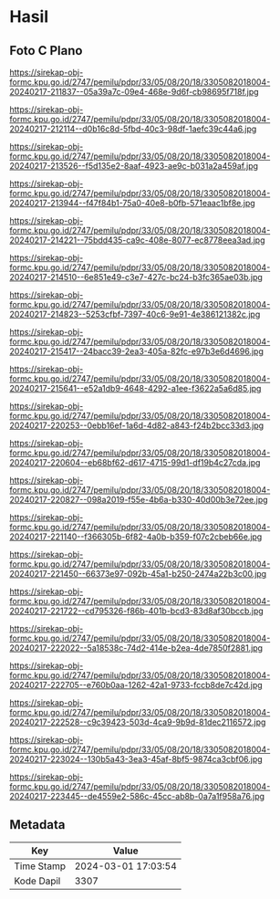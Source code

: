 # Hasil

## Foto C Plano

https://sirekap-obj-formc.kpu.go.id/2747/pemilu/pdpr/33/05/08/20/18/3305082018004-20240217-211837--05a39a7c-09e4-468e-9d6f-cb98695f718f.jpg

https://sirekap-obj-formc.kpu.go.id/2747/pemilu/pdpr/33/05/08/20/18/3305082018004-20240217-212114--d0b16c8d-5fbd-40c3-98df-1aefc39c44a6.jpg

https://sirekap-obj-formc.kpu.go.id/2747/pemilu/pdpr/33/05/08/20/18/3305082018004-20240217-213526--f5d135e2-8aaf-4923-ae9c-b031a2a459af.jpg

https://sirekap-obj-formc.kpu.go.id/2747/pemilu/pdpr/33/05/08/20/18/3305082018004-20240217-213944--f47f84b1-75a0-40e8-b0fb-571eaac1bf8e.jpg

https://sirekap-obj-formc.kpu.go.id/2747/pemilu/pdpr/33/05/08/20/18/3305082018004-20240217-214221--75bdd435-ca9c-408e-8077-ec8778eea3ad.jpg

https://sirekap-obj-formc.kpu.go.id/2747/pemilu/pdpr/33/05/08/20/18/3305082018004-20240217-214510--6e851e49-c3e7-427c-bc24-b3fc365ae03b.jpg

https://sirekap-obj-formc.kpu.go.id/2747/pemilu/pdpr/33/05/08/20/18/3305082018004-20240217-214823--5253cfbf-7397-40c6-9e91-4e386121382c.jpg

https://sirekap-obj-formc.kpu.go.id/2747/pemilu/pdpr/33/05/08/20/18/3305082018004-20240217-215417--24bacc39-2ea3-405a-82fc-e97b3e6d4696.jpg

https://sirekap-obj-formc.kpu.go.id/2747/pemilu/pdpr/33/05/08/20/18/3305082018004-20240217-215641--e52a1db9-4648-4292-a1ee-f3622a5a6d85.jpg

https://sirekap-obj-formc.kpu.go.id/2747/pemilu/pdpr/33/05/08/20/18/3305082018004-20240217-220253--0ebb16ef-1a6d-4d82-a843-f24b2bcc33d3.jpg

https://sirekap-obj-formc.kpu.go.id/2747/pemilu/pdpr/33/05/08/20/18/3305082018004-20240217-220604--eb68bf62-d617-4715-99d1-df19b4c27cda.jpg

https://sirekap-obj-formc.kpu.go.id/2747/pemilu/pdpr/33/05/08/20/18/3305082018004-20240217-220827--098a2019-f55e-4b6a-b330-40d00b3e72ee.jpg

https://sirekap-obj-formc.kpu.go.id/2747/pemilu/pdpr/33/05/08/20/18/3305082018004-20240217-221140--f366305b-6f82-4a0b-b359-f07c2cbeb66e.jpg

https://sirekap-obj-formc.kpu.go.id/2747/pemilu/pdpr/33/05/08/20/18/3305082018004-20240217-221450--66373e97-092b-45a1-b250-2474a22b3c00.jpg

https://sirekap-obj-formc.kpu.go.id/2747/pemilu/pdpr/33/05/08/20/18/3305082018004-20240217-221722--cd795326-f86b-401b-bcd3-83d8af30bccb.jpg

https://sirekap-obj-formc.kpu.go.id/2747/pemilu/pdpr/33/05/08/20/18/3305082018004-20240217-222022--5a18538c-74d2-414e-b2ea-4de7850f2881.jpg

https://sirekap-obj-formc.kpu.go.id/2747/pemilu/pdpr/33/05/08/20/18/3305082018004-20240217-222705--e760b0aa-1262-42a1-9733-fccb8de7c42d.jpg

https://sirekap-obj-formc.kpu.go.id/2747/pemilu/pdpr/33/05/08/20/18/3305082018004-20240217-222528--c9c39423-503d-4ca9-9b9d-81dec2116572.jpg

https://sirekap-obj-formc.kpu.go.id/2747/pemilu/pdpr/33/05/08/20/18/3305082018004-20240217-223024--130b5a43-3ea3-45af-8bf5-9874ca3cbf06.jpg

https://sirekap-obj-formc.kpu.go.id/2747/pemilu/pdpr/33/05/08/20/18/3305082018004-20240217-223445--de4559e2-586c-45cc-ab8b-0a7a1f958a76.jpg


## Metadata

| Key        | Value               |
| ---------- | ------------------- |
| Time Stamp | 2024-03-01 17:03:54 |
| Kode Dapil | 3307                |




